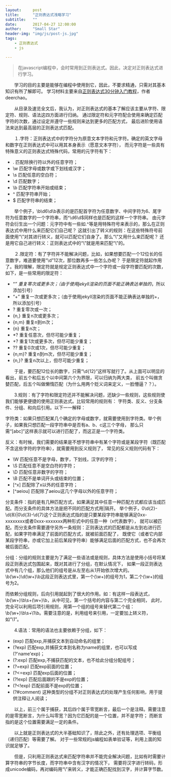 ```yaml
---
layout:     post
title:      "正则表达式浅略学习"
subtitle:   ""
date:       2017-04-27 12:00:00
author:     "Small Star"
header-img: "img/js/post-js.jpg"
tags:
    - 正则表达式
    - js

---
```


>在javascript编程中，会时常用到正则表达式。因此，决定对正则表达式进行学习。

　　学习的目的主要是能够在编程中使用到它，因此，不要求精通，只需对其基本知识有所了解即可。
学习材料主要来自[正则表达式30分钟入门教程](http://deerchao.net/tutorials/regex/regex.htm)，作者deerchao。

　　从目录及速览全文后，我认为，对正则表达式的基本了解应该主要从字符、限定符、规则、语法这四方面进行归纳。
通过限定符和元字符配合使用来确定匹配字符的次数，通过设定并遵守一些规则来达到更多的匹配方式，
最后进阶使用语法来达到最高层的正则表达式匹配。

　　１.字符：正则表达式中的字符分为原意文本字符和元字符。确定的英文字母和数字在正则表达式中可以用其本身表示（愿意文本字符），
而元字符是一些具有特殊意义的正则表达式特殊代码，常用的元字符有下：

- .  匹配除换行符以外的任意字符；
- \w 匹配字母或数字或下划线或汉字；
- \s 匹配任意的空白符；
- \d 匹配数字；
- \b 匹配字符串开始或结束；
- ^  匹配字符串开始；
- $  匹配字符串的结束；

　　举个例子，\b\d6\d\b表示的是匹配首字符为任意数字、中间字符为6、尾字符为任意数字的一个字符串，而^\d6\d$同样也是匹配的这样一个字符串。
由元字符会衍生出一个问题：元字符中有一些如.^等是用特殊符号来表示的，那么在正则表达式中用什么来匹配它们自己呢？
这就引出了转义的规则：在这些特殊符号前面使用“\”对其进行转义，就可以匹配它们自身了。那么“\”又用什么来匹配呢？
还是用它自己进行转义：正则表达式中的“\\”就是用来匹配“\”的。

　　２.限定符：有了字符并不能解决问题，比如，如果想要匹配一个12位长的任意数字，难道要使用“\d”12次，那位数再多一些怎么办呢？
于是限定符就起作用了。我的理解，限定符就是规定正则表达式中一个字符或一段字符要匹配的次数，如下，是一些常用的限定符：

- “*”	        重复零次或更多次；（由于使用jekyll渲染的页面不能正确表达单独的*，所以添加引号）
- “+”	        重复一次或更多次；（由于使用jekyll渲染的页面不能正确表达单独的+，所以添加引号）
- ?	        重复零次或一次；
- {n,}	    重复n次或更多次；
- {n,m}	    重复n到m次；
- {n}	    重复n次；
- *?	    重复任意次，但尽可能少重复；
- +?	    重复1次或更多次，但尽可能少重复；
- ??	    重复0次或1次，但尽可能少重复；
- {n,m}?	重复n到m次，但尽可能少重复；
- {n,}?	    重复n次以上，但尽可能少重复；

　　于是，要匹配12位长的数字，只需“\d{12}”这样写就行了。从上面可以明显的看出，前五个和后五个以中间第六个为界限，可以归纳为两大类，
前五个叫做贪婪匹配，后五个叫做懒惰匹配（为什么用两个贬义词来定义，一脸懵逼？？）。

　　3.规则：有了字符和限定符还并不能解决问题，还缺少一些规则，这些规则使我们能够更便捷的使用正则表达式。比较常用的规则有：
字符类、反义、分支条件、分组、和向后引用。以下一一解释：

字符类：如果只想匹配某几个确定的字母或数字，就需要使用到字符类。举个例子，如果我只想匹配一段字符串中是否有a、b、c这三个字母，
那么只需“[abc]”这样表示就可以进行匹配了，而这正是一个字符类。

反义：有时候，我们需要的结果是不想字符串中有某个字符或是某段字符（既匹配不含这些字符的字符串），就需要用到反义规则了，
常见的反义规则代码有下：

- \W	    匹配任意不是字母，数字，下划线，汉字的字符；
- \S	    匹配任意不是空白符的字符；
- \D	    匹配任意非数字的字符；
- \B	    匹配不是单词开头或结束的位置；
- [^x]	    匹配除了x以外的任意字符；
- [^aeiou]	匹配除了aeiou这几个字母以外的任意字符；

分支条件：指的是有几种匹配方式，如果满足其中任意一种匹配方式都应该当成匹配。而分支条件的具体方法是把不同的匹配方式用|隔开。
举个例子，0\d{2}-\d{8}|0\d{3}-\d{7}这个正则表达式指的是只要某段字符串能够满足0xx-xxxxxxxx或者0xxx-xxxxxxx两种形式中的任意一种（x代表数字），
就可以被匹配。而分支条件需要遵守另外一条规则：正则表达式的匹配都是从左到右进行匹配，如果字符串满足了前面的匹配方式，就被前面匹配了，
既使它（或者它内部某段字符串，亦或它加上前后某段字符串）能够满足后面的匹配方式，也不会再次被后面匹配。

分组：分组的规则主要是为了满足一些语法或是规则，具体方法是使用小括号将某段正则表达式包围起来，既对其进行了分组，在默认情况下，
如果一段正则表达式中有几个组，那么他们的组号是从左至右从1开始依次增大的。\b(\w+)\d(\w+)\b这段正则表达式里，第一个(\w+)的组号为1，第二个(\w+)的组号为2。

而依赖分组规则，后向引用就起到了很大的作用。如：有这样一段表达式，\b(\w+)\b\s+(\w+)\b，从中可见，第一个括号的内容与第二个完全相同，
此时，完全可以利用后项引用规则，用第一个组的组号来替代第二个组：\b(\w+)\b\s+\1\b。需要注意的是，利用组号来引用，一定要加上转义符，如“\1”。

　　4.语法：常用的语法也主要依赖于分组，如下：

- (exp)	        匹配exp,并捕获文本到自动命名的组里；
- (?<name>exp)	匹配exp,并捕获文本到名称为name的组里，也可以写成(?'name'exp)；
- (?:exp)	    匹配exp,不捕获匹配的文本，也不给此分组分配组号；
- (?=exp)	    匹配exp前面的位置；
- (?<=exp)	    匹配exp后面的位置；
- (?!exp)	    匹配后面跟的不是exp的位置；
- (?<!exp)	    匹配前面不是exp的位置；
- (?#comment)	这种类型的分组不对正则表达式的处理产生任何影响，用于提供注释让人阅读；

　　以上，前三个属于捕获，其后四个属于零宽断言，最后一个是注释。需要注意的是零宽断言，为什么叫零宽？因为它匹配的是一个位置，并不是字符；
而断言指的是这个位置需要满足一定的条件。

　　以上就是正则表达式的大半基础知识了，除此之外，还有处理选项、平衡组（递归匹配）等需要了解。
对于一些常规的js编程如表单验证等，利用上面的知识就足够了。

　　但是，只利用正则表达式来匹配字符串并不能完全解决问题，比如有时需要计算字符串的字节长度，而字符串中含有汉字的情况下，
需要将汉字进行转码，形成unicode编码，再对编码用“\”来转义，才能正确匹配找到汉字，并计算字节数。






